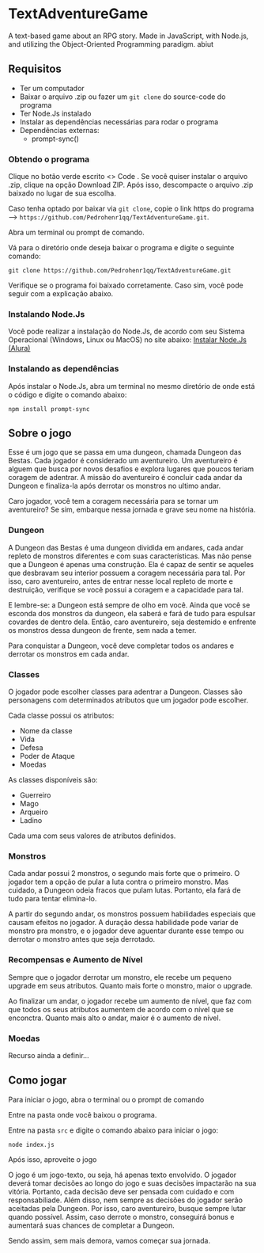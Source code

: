 # TextAdventureGame
A text-based game about an RPG story. Made in JavaScript, with Node.js, and utilizing the Object-Oriented Programming paradigm. abiut

## Requisitos
 - Ter um computador
 - Baixar o arquivo .zip ou fazer um `git clone` do source-code do programa
 - Ter Node.Js instalado
 - Instalar as dependências necessárias para rodar o programa
 - Dependências externas:
   - prompt-sync()

### Obtendo o programa
Clique no botão verde escrito <> Code
.
Se você quiser instalar o arquivo .zip, clique na opção Download ZIP. Após isso, descompacte o arquivo .zip baixado no lugar de sua escolha.

Caso tenha optado por baixar via `git clone`, copie o link https do programa --> `https://github.com/Pedrohenr1qq/TextAdventureGame.git`.

Abra um terminal ou prompt de comando.

Vá para o diretório onde deseja baixar o programa e digite o seguinte comando:

```
git clone https://github.com/Pedrohenr1qq/TextAdventureGame.git 
```

Verifique se o programa foi baixado corretamente. Caso sim, você pode seguir com a explicação abaixo.

### Instalando Node.Js
Você pode realizar a instalação do Node.Js, de acordo com seu Sistema Operacional (Windows, Linux ou MacOS) no site abaixo:
[Instalar Node.Js (Alura)](https://www.alura.com.br/artigos/como-instalar-node-js-windows-linux-macos)

### Instalando as dependências
Após instalar o Node.Js, abra um terminal no mesmo diretório de onde está o código e digite o comando abaixo:

```
npm install prompt-sync
```

## Sobre o jogo 
Esse é um jogo que se passa em uma dungeon, chamada Dungeon das Bestas. Cada jogador é considerado um aventureiro. Um aventureiro é alguem que busca por novos desafios e explora lugares que poucos teriam coragem de adentrar. A missão do aventureiro é concluir cada andar da Dungeon e finaliza-la após derrotar os monstros no ultimo andar. 

Caro jogador, você tem a coragem necessária para se tornar um aventureiro? 
Se sim, embarque nessa jornada e grave seu nome na história. 

### Dungeon
A Dungeon das Bestas é uma dungeon dividida em andares, cada andar repleto de monstros diferentes e com suas características. Mas não pense que a Dungeon é apenas uma construção. Ela é capaz de sentir se aqueles que desbravam seu interior possuem a coragem necessária para tal. Por isso, caro aventureiro, antes de entrar nesse local repleto de morte e destruição, verifique se vocẽ possui a coragem e a capacidade para tal. 

E lembre-se:  a Dungeon está sempre de olho em você. Ainda que você se esconda dos monstros da dungeon, ela saberá e fará de tudo para espulsar covardes de dentro dela. Então, caro aventureiro, seja destemido e enfrente os monstros dessa dungeon de frente, sem nada a temer. 

Para conquistar a Dungeon, você deve completar todos os andares e derrotar os monstros em cada andar. 

### Classes
O jogador pode escolher classes para adentrar a Dungeon. Classes são personagens com determinados atributos que um jogador pode escolher.

Cada classe possui os atributos: 
 - Nome da classe
 - Vida
 - Defesa
 - Poder de Ataque
 - Moedas

As classes disponíveis são:
 - Guerreiro
 - Mago
 - Arqueiro
 - Ladino

Cada uma com seus valores de atributos definidos. 

### Monstros
Cada andar possui 2 monstros, o segundo mais forte que o primeiro. O jogador tem a opção de pular a luta contra o primeiro monstro. Mas cuidado, a Dungeon odeia fracos que pulam lutas. Portanto, ela fará de tudo para tentar elimina-lo. 

A partir do segundo andar, os monstros possuem habilidades especiais que causam efeitos no jogador. A duração dessa habilidade pode variar de monstro pra monstro, e o jogador deve aguentar durante esse tempo ou derrotar o monstro antes que seja derrotado.

### Recompensas e Aumento de Nível
Sempre que o jogador derrotar um monstro, ele recebe um pequeno upgrade em seus atributos. Quanto mais forte o monstro, maior o upgrade.

Ao finalizar um andar, o jogador recebe um aumento de nível, que faz com que todos os seus atributos aumentem de acordo com o nível que se enconctra. Quanto mais alto o andar, maior é o aumento de nível.

### Moedas 
Recurso ainda a definir...

## Como jogar
Para iniciar o jogo, abra o terminal ou o prompt de comando

Entre na pasta onde você baixou o programa. 

Entre na pasta `src` e digite o comando abaixo para iniciar o jogo:
```
node index.js
```

Após isso, aproveite o jogo

O jogo é um jogo-texto, ou seja, há apenas texto envolvido. O jogador deverá tomar decisões ao longo do jogo e suas decisões impactarão na sua vitória. Portanto, cada decisão deve ser pensada com cuidado e com responsabiliade. Além disso, nem sempre as decisões do jogador serão aceitadas pela Dungeon. Por isso, caro aventureiro, busque sempre lutar quando possível. Assim, caso derrote o monstro, conseguirá bonus e aumentará suas chances de completar a Dungeon.

Sendo assim, sem mais demora, vamos começar sua jornada.